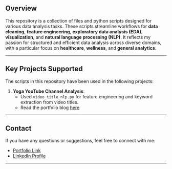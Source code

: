 ## **Overview**
This repository is a collection of files and python scripts designed for various data analysis tasks. These scripts streamline workflows for **data cleaning**, **feature engineering**, **exploratory data analysis (EDA)**, **visualization**, and **natural language processing (NLP)**. It reflects my passion for structured and efficient data analysis across diverse domains, with a particular focus on **healthcare**, **wellness**, and **general analytics**.

---

## **Key Projects Supported**
The scripts in this repository have been used in the following projects:
1. **Yoga YouTube Channel Analysis**:
   - Used `video_title_nlp.py` for feature engineering and keyword extraction from video titles.
   - Read the portfolio blog [here](https://sites.google.com/view/bhawakshi-punia/yoga_youtube?authuser=0)


---

## **Contact**
If you have any questions or suggestions, feel free to connect with me:
- [Portfolio Link](https://sites.google.com/view/bhawakshi-punia/home-projects?authuser=0)
- [LinkedIn Profile](https://www.linkedin.com/in/bhawakshi-punia-110a81298)

---
